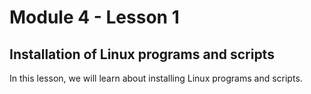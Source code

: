 # Module 4 - Lesson 1

## Installation of Linux programs and scripts

In this lesson, we will learn about installing Linux programs and scripts.
